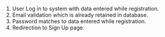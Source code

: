 1. User Log in to system with data entered while registration.
2. Email validation which is already retained in database.
3. Password matches to data entered while registration.
4. Redirection to Sign Up page.

